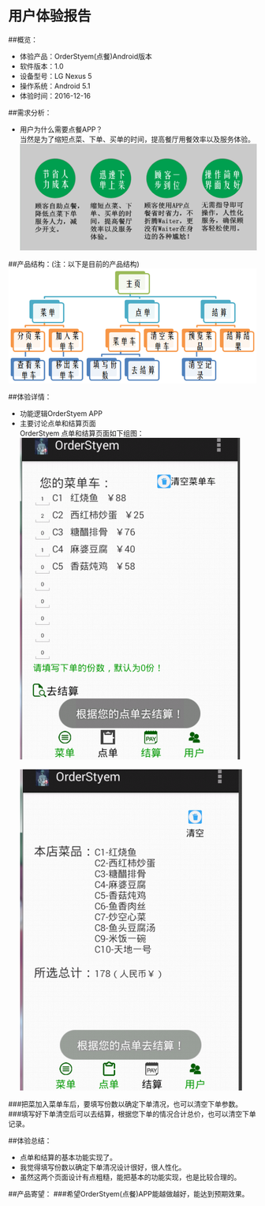 ﻿# 用户体验报告
##概览：
* 体验产品：OrderStyem(点餐)Android版本<br>
* 软件版本：1.0<br>
* 设备型号：LG Nexus  5<br>
* 操作系统：Android 5.1<br>
* 体验时间：2016-12-16<br>

##需求分析：
* 用户为什么需要点餐APP？<br>
  当然是为了缩短点菜、下单、买单的时间，提高餐厅用餐效率以及服务体验。<br>
![image](https://github.com/heavenfires/OrderStyem/raw/master/docs/yyimage/ccc.jpg)<br>

##产品结构：(注：以下是目前的产品结构)
![image](https://github.com/heavenfires/OrderStyem/raw/master/docs/yyimage/eeeee.png)<br>

##体验详情：
* 功能逻辑OrderStyem  APP<br>
* 主要讨论点单和结算页面<br>
  OrderStyem 点单和结算页面如下组图：<br>
![image](https://github.com/heavenfires/OrderStyem/raw/master/docs/yyimage/seven.png)<br><br>
![image](https://github.com/heavenfires/OrderStyem/raw/master/docs/yyimage/eight.png)<br>

###把菜加入菜单车后，要填写份数以确定下单清况，也可以清空下单参数。
###填写好下单清空后可以去结算，根据您下单的情况合计总价，也可以清空下单记录。

##体验总结：
* 点单和结算的基本功能实现了。<br>
* 我觉得填写份数以确定下单清况设计很好，很人性化。<br>
* 虽然这两个页面设计有点粗糙，能把基本的功能实现，也是比较合理的。<br>

##产品寄望：
###希望OrderStyem(点餐)APP能越做越好，能达到预期效果。


  
  






  
